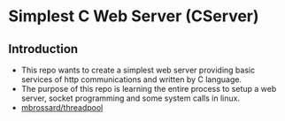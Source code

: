 # Simplest C Web Server (CServer)
## Introduction
* This repo wants to create a simplest web server providing basic services of http communications and written by C language.
* The purpose of this repo is learning the entire process to setup a web server, socket programming and some system calls in linux.
* [mbrossard/threadpool](https://github.com/mbrossard/threadpool)
